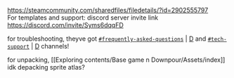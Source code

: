 https://steamcommunity.com/sharedfiles/filedetails/?id=2902555797  
For templates and support: discord server invite link  
https://discord.com/invite/Syms6dqqFD

for troubleshooting, theyve got [`#frequently-asked-questions`](https://discord.com/channels/903842809734389760/1087143800054501518) | [D](discord://discord.com/channels/903842809734389760/1087143800054501518) and [`#tech-support`](https://discord.com/channels/903842809734389760/1086942072327647253) | [D](discord://discord.com/channels/903842809734389760/1086942072327647253) channels! 

for unpacking, [[Exploring contents/Base game n Downpour/Assets/index]] idk depacking sprite atlas?
